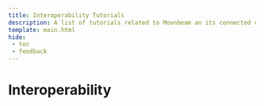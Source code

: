 ```yaml
---
title: Interoperability Tutorials
description: A list of tutorials related to Moonbeam an its connected contracts approach for multichain deployments using different general message passing protocols
template: main.html
hide: 
 - toc
 - feedback
---
```



<h1 class='subsection-title'>Interoperability</h1>
<div class='subsection-wrapper'></div>